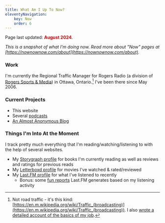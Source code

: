 ```yaml
---
title: What Am I Up To Now?
eleventyNavigation: 
    key: Now
    order: 6
---
```


<p class="now-page">Page last updated: <strong style="color:#d90202;"> August 2024</strong>.</p>
<div id="top"></div>

*This is a snapshot of what I'm doing now. Read more about "Now" pages at [https://nownownow.com/about](https://nownownow.com/about).*

<!-- Jump around: [Reading](#reading) | [Watching](#watching) | [Music](#music) -->

### Work 
I'm currently the Regional Traffic Manager for Rogers Radio (a division of <a href="https://www.rogerssportsandmedia.com" target="_blank">Rogers Sports & Media</a>) in Ottawa, Ontario.[^1] I've been there since May 2006. 

### Current Projects  

* This website 
* Several [podcasts](/podcasts/)
* [An Almost Anonymous Blog](https://lwgrs.bearblog.dev) 

<!--
<h3 id="reading">Reading</h3>
--> 
### Things I'm Into At the Moment 

I track pretty much everything that I'm reading/watching/listening to with the help of several websites. 
- My [Storygraph profile](https://app.thestorygraph.com/profile/srgower) for books I'm currently reading as well as reviews and ratings for previous reads
- My [Letterboxd profile](https://letterboxd.com/stephen_g/) for movies I've watched & rated/reviewed
- My [Last.FM profile](https://www.last.fm/user/sgower) for what I've listened to recently
  - Bonus: some [fun reports](https://www.last.fm/user/sgower/listening-report) Last.FM generates based on my listening activity  

<!-- 
##### Currently Reading 
-->
<!-- Currently Reading -->
<!--
<div class="scroll-container">
{%- for book in currentreads %}
  <a href="{{ book.url }}"><img class="book" src="{{ book.cover }}" alt="{{ book.title }} cover" title="{{ book.title}} by {{ book.author }}"></a>{% endfor%}
</div>

<ul>
{%- for book in currentreads %}
  <li><a href="{{ book.url }}">{{ book.title }}</a> by {{ book.author }}</li>
  {% endfor%}
</ul>

##### Recently Finished Books 
-->
<!-- Book covers -->
<!-- 
<div class="scroll-container">
{%- for book in books %}
   <a href="{{ book.url }}"><img class="book" src="{{ book.cover }}" alt="{{ book.title }} cover" title="{{ book.title}} by {{ book.author }}"></a>{% endfor%}
</div>
-->
<!-- Book list -->
<!--
<ul>
{%- for book in books %} 
<li><a href="{{ book.url }}">{{ book.title }}</a> by {{ book.author }} {{ book.stars }}</li>
{% endfor%}
</ul>
<p style="font-size: small;"><a href="#top">Back to top</a></p> 
--> 
<!-- 
<h3 id="watching">Watching</h3> 

##### Movies 
I keep track of movies watched on [Letterboxd](https://letterboxd.com/stephen_g/) - feel free to read my short reviews there. Here are some recent films I've seen: 

<ul>
{% for movie in movies %} 
<li>{{ movie.title }} - {{ movie.rating }} <sub><em><a href="{{ movie.review }}">Review</a></em></li></sub>
{% endfor%}
</ul>

##### TV Shows 

I switch around TV shows a lot more often than movies; but here's what I have in rotation at the moment: 
* Flight of the Conchords *(Re-watch)*
* X-Men (1992-1997) 

### Other Interests and Hobbies 
* Podcasts - [Download my current OPML list](/files/PocketCasts.opml)
* Music 
* Photography 
* Movies & TV

<p style="font-size: small;"><a href="#top">Back to top</a></p>
--> 
<!--
<h3 id="music">Music</h3>


[Last.FM Profile](https://www.last.fm/user/sgower) 
[Last.FM Listening Reports](https://www.last.fm/user/sgower/listening-report)

<p style="font-size: small;"><a href="#top">Back to top</a></p>
-->

[^1]: Not road traffic - it's this kind: [https://en.m.wikipedia.org/wiki/Traffic_(broadcasting)](https://en.m.wikipedia.org/wiki/Traffic_(broadcasting)). I also [wrote a detailed account of the basics of my job](https://lwgrs.bearblog.dev/radio-traffic/).
